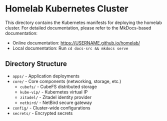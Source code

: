# Homelab Kubernetes Cluster

This directory contains the Kubernetes manifests for deploying the homelab cluster. For detailed documentation, please refer to the MkDocs-based documentation:

- Online documentation: https://USERNAME.github.io/homelab/
- Local documentation: Run `cd docs-src && mkdocs serve`

## Directory Structure

- `apps/` - Application deployments
- `core/` - Core components (networking, storage, etc.)
  - `cubefs/` - CubeFS distributed storage 
  - `kube-vip/` - Kubernetes virtual IP
  - `zitadel/` - Zitadel identity provider
  - `netbird/` - NetBird secure gateway
- `config/` - Cluster-wide configurations
- `secrets/` - Encrypted secrets
